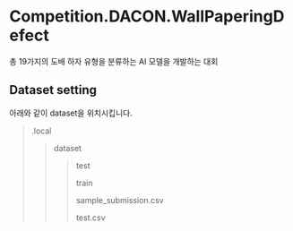 # Competition.DACON.WallPaperingDefect
총 19가지의 도배 하자 유형을 분류하는 AI 모델을 개발하는 대회

## Dataset setting

아래와 같이 dataset을 위치시킵니다.

>.local
>
>>dataset 
>>
>>>test
>>>
>>>train
>>>
>>>sample_submission.csv
>>>
>>>test.csv
